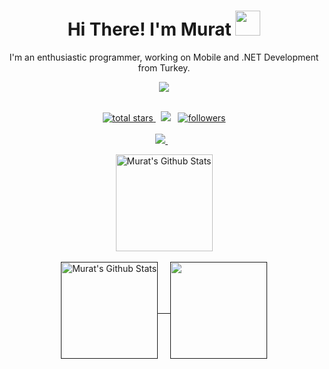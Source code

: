 
<h1 align="center">  Hi There!  I'm Murat <img src="Hi.gif" width="40px" />  </h1> 

<p align='center'>
  I'm an enthusiastic programmer, working on Mobile and .NET Development from Turkey.
</p>

<div align='center'>
<img src='https://readme-typing-svg.herokuapp.com?font=ubuntu&color=54BAD7&center=true&lines=Full+Stack+Developer;Mobile+Developer;Open+Source+Contributor;Code+For+Everyone'/>
</div>

</br>
<p align='center'>
    <a href='https://github.com/muratozturk5?tab=repositories&sort=stargazers'>
        <img alt='total stars' title='Total stars on GitHub' src='https://custom-icon-badges.herokuapp.com/badge/dynamic/json?logo=star&color=55960c&labelColor=488207&label=Stars&style=for-the-badge&query=%24.stars&url=https://api.github-star-counter.workers.dev/user/muratozturk5'/>
    </a> 
    <img src='https://komarev.com/ghpvc/?username=muratozturk5&style=for-the-badge&style=for-the-badge&color=16a085'>  
    <a href='https://github.com/muratozturk5?tab=followers'>
        <img alt='followers' title='Follow Me on GitHub' src='https://custom-icon-badges.herokuapp.com/github/followers/muratozturk5?color=236ad3&labelColor=1155ba&style=for-the-badge&logo=person-add&label=Follow&logoColor=white'/>
    </a>
     <br>
     <br>
    <a href='https://www.linkedin.com/in/murat-%C3%B6zt%C3%BCrk-7a9306217/' target='_blank'>
        <img src='https://img.shields.io/badge/linkedin%20-%230077B5.svg?&style=for-the-badge&logo=linkedin&logoColor=white'/>
    </a>  

</p>



<p align="center">

<img height="155em" alt="Murat's Github Stats" align="center" src="https://streak-stats.demolab.com?user=muratozturk5&theme=react&mode=weekly&background=0D1117" />
</br>
</br>
<a href="">
<img height="155em" alt="Murat's Github Stats" align="center" src="https://github-readme-stats.vercel.app/api?username=muratozturk5&show_icons=true&count_private=true&theme=react&bg_color=0D1117" />    
<img height="155em" align="center" src="https://github-readme-stats.vercel.app/api/top-langs/?username=muratozturk5&langs_count=8&count_private=true&layout=compact&theme=react&bg_color=0D1117&&hide=html,css,javascript" />
</a>
</p>


